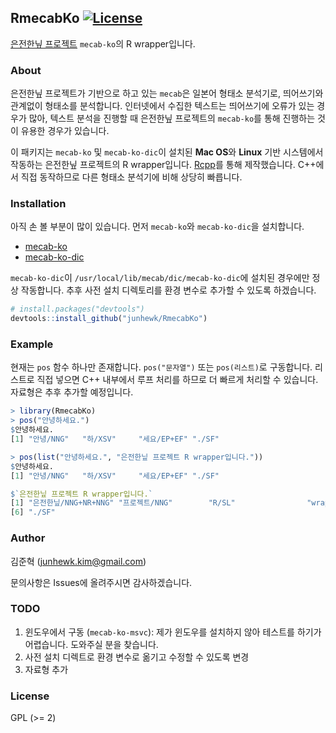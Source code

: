## RmecabKo [![License](http://img.shields.io/badge/license-GPL%20%28%3E=%202%29-brightgreen.svg?style=flat)](http://www.gnu.org/licenses/gpl-2.0.html)

[은전한닢 프로젝트](http://eunjeon.blogspot.com/) `mecab-ko`의 R wrapper입니다.

### About

은전한닢 프로젝트가 기반으로 하고 있는 `mecab`은 일본어 형태소 분석기로, 띄어쓰기와 관계없이 형태소를 분석합니다. 인터넷에서 수집한 텍스트는 띄어쓰기에 오류가 있는 경우가 많아, 텍스트 분석을 진행할 때 은전한닢 프로젝트의 `mecab-ko`를 통해 진행하는 것이 유용한 경우가 있습니다.

이 패키지는 `mecab-ko` 및 `mecab-ko-dic`이 설치된 **Mac OS**와 **Linux** 기반 시스템에서 작동하는 은전한닢 프로젝트의 R wrapper입니다. [Rcpp](http://dirk.eddelbuettel.com/code/rcpp.html)를 통해 제작했습니다. C++에서 직접 동작하므로 다른 형태소 분석기에 비해 상당히 빠릅니다.

### Installation

아직 손 볼 부분이 많이 있습니다. 먼저 `mecab-ko`와 `mecab-ko-dic`을 설치합니다.

* [mecab-ko](https://bitbucket.org/eunjeon/mecab-ko)
* [mecab-ko-dic](https://bitbucket.org/eunjeon/mecab-ko-dic)

`mecab-ko-dic`이 `/usr/local/lib/mecab/dic/mecab-ko-dic`에 설치된 경우에만 정상 작동합니다. 추후 사전 설치 디렉토리를 환경 변수로 추가할 수 있도록 하겠습니다.

```r
# install.packages("devtools")
devtools::install_github("junhewk/RmecabKo")
```

### Example

현재는 `pos` 함수 하나만 존재합니다. `pos("문자열")` 또는 `pos(리스트)`로 구동합니다. 리스트로 직접 넣으면 C++ 내부에서 루프 처리를 하므로 더 빠르게 처리할 수 있습니다. 자료형은 추후 추가할 예정입니다.

```r
> library(RmecabKo)
> pos("안녕하세요.")
$안녕하세요.
[1] "안녕/NNG"   "하/XSV"     "세요/EP+EF" "./SF"      

> pos(list("안녕하세요.", "은전한닢 프로젝트 R wrapper입니다."))
$안녕하세요.
[1] "안녕/NNG"   "하/XSV"     "세요/EP+EF" "./SF"      

$`은전한닢 프로젝트 R wrapper입니다.`
[1] "은전한닢/NNG+NR+NNG" "프로젝트/NNG"        "R/SL"                "wrapper/SL"          "입니다/VCP+EF"      
[6] "./SF"               
```

### Author

김준혁 (junhewk.kim@gmail.com)

문의사항은 Issues에 올려주시면 감사하겠습니다.

### TODO

1. 윈도우에서 구동 (`mecab-ko-msvc`): 제가 윈도우를 설치하지 않아 테스트를 하기가 어렵습니다. 도와주실 분을 찾습니다.
2. 사전 설치 디렉트로 환경 변수로 옮기고 수정할 수 있도록 변경
3. 자료형 추가

### License

GPL (>= 2)

